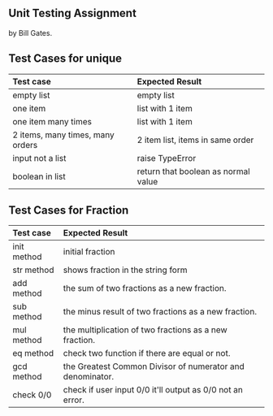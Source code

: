 ## Unit Testing Assignment

by Bill Gates.


## Test Cases for unique


| Test case              |  Expected Result    |
|:---|:---|
| empty list             |  empty list         |
| one item               |  list with 1 item   |
| one item many times    |  list with 1 item   |
| 2 items, many times, many orders | 2 item list, items in same order  |
| input not a list  |  raise TypeError       |
| boolean in list  |  return that boolean as normal value


## Test Cases for Fraction


| Test case             |  Expected Result    |
| :--- |:---|
| init method            |  initial fraction   |
| str method             |  shows fraction in the string form |
| add method             | the sum of two fractions as a new fraction. |
| sub method             | the minus result of two fractions as a new fraction. |
| mul method             | the multiplication of two fractions as a new fraction. |
| eq method              | check two function if there are equal or not. |
| gcd method             | the Greatest Common Divisor of numerator and denominator. |
| check 0/0              | check if user input 0/0 it'll output as 0/0 not an error. |